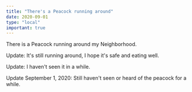 ```yaml
---
title: "There's a Peacock running around"
date: 2020-09-01
type: "local"
important: true
---
```


There is a Peacock running around my Neighborhood.

Update: It's still running around, I hope it's safe and eating well. 

Update: I haven't seen it in a while.

Update September 1, 2020: Still haven't seen or heard of the peacock for a while.

